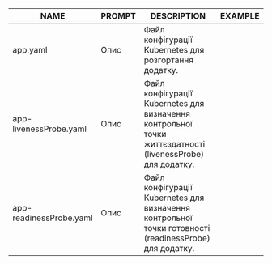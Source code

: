| NAME                   | PROMPT | DESCRIPTION                                                                  | EXAMPLE                                       |
|------------------------|--------|------------------------------------------------------------------------------|-----------------------------------------------|
| app.yaml               | Опис   | Файл конфігурації Kubernetes для розгортання додатку.                        |                                               |
| app-livenessProbe.yaml | Опис   | Файл конфігурації Kubernetes для визначення контрольної точки життєздатності (livenessProbe) для додатку. |                  |
| app-readinessProbe.yaml| Опис   | Файл конфігурації Kubernetes для визначення контрольної точки готовності (readinessProbe) для додатку.    |                  |

